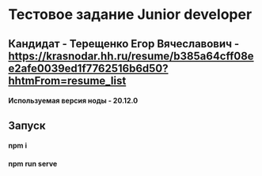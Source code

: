 # Тестовое задание Junior developer
## Кандидат - Терещенко Егор Вячеславович - https://krasnodar.hh.ru/resume/b385a64cff08ee2afe0039ed1f7762516b6d50?hhtmFrom=resume_list

#### Используемая версия ноды - 20.12.0
## Запуск
#### npm i
#### npm run serve
